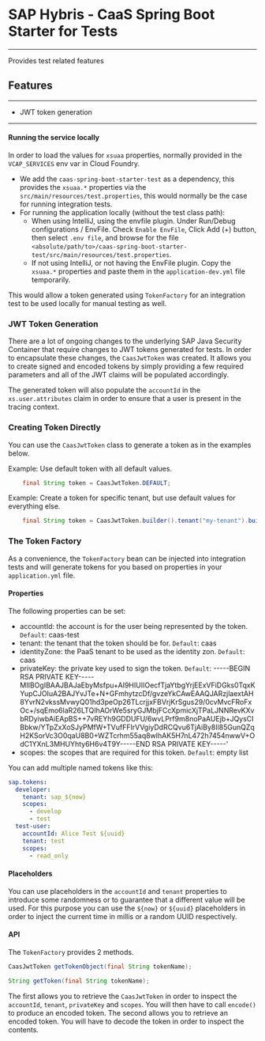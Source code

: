 # SAP Hybris - CaaS Spring Boot Starter for Tests
---
Provides test related features

## Features
___
- JWT token generation
---

#### Running the service locally
In order to load the values for `xsuaa` properties, normally provided in the `VCAP_SERVICES` env var in Cloud Foundry.  
* We add the `caas-spring-boot-starter-test` as a dependency, this provides the `xsuaa.*` properties via the `src/main/resources/test.properties`, this would normally be the case for running integration tests.  
* For running the application locally (without the test class path):
  * When using IntelliJ, using the envfile plugin. Under Run/Debug configurations / EnvFile. Check `Enable EnvFile`, Click Add (+) button, then select `.env file`, and browse for the file `<absolute/path/to>/caas-spring-boot-starter-test/src/main/resources/test.properties`.  
  * If not using IntelliJ, or not having the EnvFile plugin. Copy the `xsuaa.*` properties and paste them in the `application-dev.yml` file temporarily.
 
This would allow a token generated using `TokenFactory` for an integration test to be used locally for manual testing as well.

### JWT Token Generation
There are a lot of ongoing changes to the underlying SAP Java Security Container that require changes to JWT tokens generated for tests. In order to encapsulate these changes,
the `CaasJwtToken` was created. It allows you to create signed and encoded tokens by simply providing a few required parameters and all of the JWT claims will be populated accordingly.

The generated token will also populate the `accountId` in the `xs.user.attributes` claim in order to ensure that a user is present in the tracing context.

### Creating Token Directly
You can use the `CaasJwtToken` class to generate a token as in the examples below.
 
Example: Use default token with all default values.
```java
    final String token = CaasJwtToken.DEFAULT;
```

Example: Create a token for specific tenant, but use default values for everything else.
```java
    final String token = CaasJwtToken.builder().tenant("my-tenant").build().encode();
```

### The Token Factory
As a convenience, the `TokenFactory` bean can be injected into integration tests and will generate tokens for you based on properties in your `application.yml` file.

#### Properties
The following properties can be set:
- accountId: the account is for the user being represented by the token. `Default`: caas-test
- tenant: the tenant that the token should be for. `Default`: caas
- identityZone: the PaaS tenant to be used as the identity zon. `Default`: caas
- privateKey: the private key used to sign the token. `Default`: -----BEGIN RSA PRIVATE KEY-----MIIBOgIBAAJBAJaEbyMsfpu+AI9HIUIIOecfTjaYtbgYrjEExVFiDGks0TqxKYupCJOIuA2BAJYvJTe+N+GFmhytzcDf/gvzeYkCAwEAAQJARzjlaextAH8YvrN2vkssMvwyQ01hd3peOp26TLcrjjxFBVrjKrSgus29/0cvMvcFRoFxOc+/sqEmo6laR26LTQIhAOrWe5sryGJMbjFCcXpmicXjTPaLJNNRevKXvbRDyiwbAiEApBS++7vREYh9GDDUFU/6wvLPrf9m8noPaAUEjb+JQysCIBbkw/YTpZxXoSJyPMfW+TVufFFIrVVgiyDdRCQvu6TjAiBy8Il85GunQZqH2KSorVc3O0qaU8B0+WZTcrhm55aq8wIhAK5H7nL472h7454nwwV+OdC1YXnL3MHUYhty6H6v4T9Y-----END RSA PRIVATE KEY-----'
- scopes: the scopes that are required for this token. `Default`: empty list

You can add multiple named tokens like this:
```yaml
sap.tokens:
  developer:
    tenant: sap_${now}
    scopes:
      - develop
      - test
  test-user:
    accountId: Alice Test ${uuid}
    tenant: test
    scopes:
      - read_only
```

#### Placeholders
You can use placeholders in the `accountId` and `tenant` properties to introduce some randomness or to guarantee that a different value will be used.
For this purpose you can use the `${now}` or `${uuid}` placeholders in order to inject the current time in millis or a random UUID respectively.

#### API
The `TokenFactory` provides 2 methods.
```java
CaasJwtToken getTokenObject(final String tokenName);

String getToken(final String tokenName);
```

The first allows you to retrieve the `CaasJwtToken` in order to inspect the `accountId`, `tenant`, `privateKey` and `scopes`. You will then have to call `encode()` to produce an encoded token.
The second allows you to retrieve an encoded token. You will have to decode the token in order to inspect the contents.

